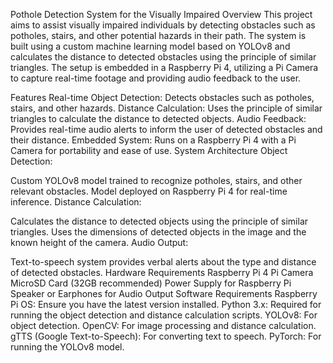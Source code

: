 Pothole Detection System for the Visually Impaired
Overview
This project aims to assist visually impaired individuals by detecting obstacles such as potholes, stairs, and other potential hazards in their path. The system is built using a custom machine learning model based on YOLOv8 and calculates the distance to detected obstacles using the principle of similar triangles. The setup is embedded in a Raspberry Pi 4, utilizing a Pi Camera to capture real-time footage and providing audio feedback to the user.

Features
Real-time Object Detection: Detects obstacles such as potholes, stairs, and other hazards.
Distance Calculation: Uses the principle of similar triangles to calculate the distance to detected objects.
Audio Feedback: Provides real-time audio alerts to inform the user of detected obstacles and their distance.
Embedded System: Runs on a Raspberry Pi 4 with a Pi Camera for portability and ease of use.
System Architecture
Object Detection:

Custom YOLOv8 model trained to recognize potholes, stairs, and other relevant obstacles.
Model deployed on Raspberry Pi 4 for real-time inference.
Distance Calculation:

Calculates the distance to detected objects using the principle of similar triangles.
Uses the dimensions of detected objects in the image and the known height of the camera.
Audio Output:

Text-to-speech system provides verbal alerts about the type and distance of detected obstacles.
Hardware Requirements
Raspberry Pi 4
Pi Camera
MicroSD Card (32GB recommended)
Power Supply for Raspberry Pi
Speaker or Earphones for Audio Output
Software Requirements
Raspberry Pi OS: Ensure you have the latest version installed.
Python 3.x: Required for running the object detection and distance calculation scripts.
YOLOv8: For object detection.
OpenCV: For image processing and distance calculation.
gTTS (Google Text-to-Speech): For converting text to speech.
PyTorch: For running the YOLOv8 model.
